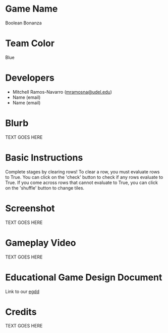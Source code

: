 # Game Name

Boolean Bonanza

# Team Color

Blue

# Developers

-   Mitchell Ramos-Navarro (mramosna@udel.edu)
-   Name (email)
-   Name (email)

# Blurb

TEXT GOES HERE

# Basic Instructions

Complete stages by clearing rows!
To clear a row, you must evaluate rows to True.
You can click on the 'check' button to check if any rows evaluate to True.
If you come across rows that cannot evaluate to True, you can click on the 'shuffle' button to change tiles.

# Screenshot

TEXT GOES HERE

# Gameplay Video

TEXT GOES HERE

# Educational Game Design Document

Link to our [egdd](https://github.com/UD-S24-CISC374/final-project-blue/blob/main/docs/egdd.md)

# Credits

TEXT GOES HERE
